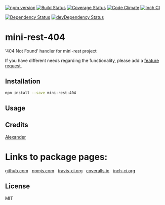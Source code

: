 [![npm version](https://badge.fury.io/js/mini-rest-404.svg)](http://badge.fury.io/js/mini-rest-404)
[![Build Status](https://travis-ci.org/alykoshin/mini-rest-404.svg)](https://travis-ci.org/alykoshin/mini-rest-404)
[![Coverage Status](https://coveralls.io/repos/alykoshin/mini-rest-404/badge.svg?branch=master&service=github)](https://coveralls.io/github/alykoshin/mini-rest-404?branch=master)
[![Code Climate](https://codeclimate.com/github/alykoshin/mini-rest-404/badges/gpa.svg)](https://codeclimate.com/github/alykoshin/mini-rest-404)
[![Inch CI](https://inch-ci.org/github/alykoshin/mini-rest-404.svg?branch=master)](https://inch-ci.org/github/alykoshin/mini-rest-404)

[![Dependency Status](https://david-dm.org/alykoshin/mini-rest-404/status.svg)](https://david-dm.org/alykoshin/mini-rest-404#info=dependencies)
[![devDependency Status](https://david-dm.org/alykoshin/mini-rest-404/dev-status.svg)](https://david-dm.org/alykoshin/mini-rest-404#info=devDependencies)


# mini-rest-404

&#39;404 Not Found&#39; handler for mini-rest project


If you have different needs regarding the functionality, please add a [feature request](https://github.com/alykoshin/mini-rest-404/issues).


## Installation

```sh
npm install --save mini-rest-404
```

## Usage


## Credits
[Alexander](https://github.com/alykoshin/)


# Links to package pages:

[github.com](https://github.com/alykoshin/mini-rest-404) &nbsp; [npmjs.com](https://www.npmjs.com/package/mini-rest-404) &nbsp; [travis-ci.org](https://travis-ci.org/alykoshin/mini-rest-404) &nbsp; [coveralls.io](https://coveralls.io/github/alykoshin/mini-rest-404) &nbsp; [inch-ci.org](https://inch-ci.org/github/alykoshin/mini-rest-404)


## License

MIT
